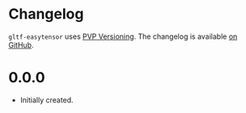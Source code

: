 # Changelog

`gltf-easytensor` uses [PVP Versioning][1].
The changelog is available [on GitHub][2].

0.0.0
=====

* Initially created.

[1]: https://pvp.haskell.org
[2]: https://github.com/o1lo01ol1o/gltf-easytensor/releases